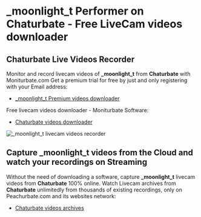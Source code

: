 # _moonlight_t Performer on Chaturbate - Free LiveCam videos downloader

## Chaturbate Live Videos Recorder

Monitor and record livecam videos of **_moonlight_t** from **Chaturbate** with Moniturbate.com
Get a premium trial for free by just and only registering with your Email address:
* [_moonlight_t Premium videos downloader](https://moniturbate.com/request-demo-licence-key.html)

Free livecam videos downloader - Moniturbate Software:
* [Chaturbate videos downloader](https://moniturbate.com/moniturbate-download-software.html)

![_moonlight_t livecam videos recorder](https://peachurnet.com/templates/moniturbate-software.png)


## Capture _moonlight_t videos from the Cloud and watch your recordings on Streaming

Without the need of downloading a software, capture **_moonlight_t** livecam videos from **Chaturbate** 100% online.
Watch Livecam archives from **Chaturbate** unlimitedly from thousands of existing recordings, only on Peachurbate.com and its websites network:
* [Chaturbate videos archives](https://peachurnet.com/)